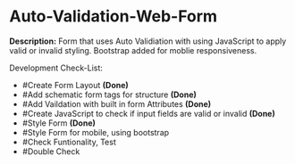 # Auto-Validation-Web-Form

<b>Description:</b> Form that uses Auto Validiation with using JavaScript to apply valid or invalid styling. Bootstrap added for moblie responsiveness.

Development Check-List:
- #Create Form Layout <b>(Done)</b>
- #Add schematic form tags for structure <b>(Done)</b>
- #Add Vaildation with built in form Attributes <b>(Done)</b>
- #Create JavaScript to check if input fields are valid or invalid <b>(Done)</b>
- #Style Form <b>(Done)</b>
- #Style Form for mobile, using bootstrap
- #Check Funtionality, Test
- #Double Check
